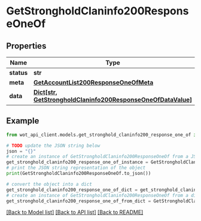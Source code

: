 # GetStrongholdClaninfo200ResponseOneOf


## Properties

Name | Type | Description | Notes
------------ | ------------- | ------------- | -------------
**status** | **str** |  | 
**meta** | [**GetAccountList200ResponseOneOfMeta**](GetAccountList200ResponseOneOfMeta.md) |  | 
**data** | [**Dict[str, GetStrongholdClaninfo200ResponseOneOfDataValue]**](GetStrongholdClaninfo200ResponseOneOfDataValue.md) |  | 

## Example

```python
from wot_api_client.models.get_stronghold_claninfo200_response_one_of import GetStrongholdClaninfo200ResponseOneOf

# TODO update the JSON string below
json = "{}"
# create an instance of GetStrongholdClaninfo200ResponseOneOf from a JSON string
get_stronghold_claninfo200_response_one_of_instance = GetStrongholdClaninfo200ResponseOneOf.from_json(json)
# print the JSON string representation of the object
print(GetStrongholdClaninfo200ResponseOneOf.to_json())

# convert the object into a dict
get_stronghold_claninfo200_response_one_of_dict = get_stronghold_claninfo200_response_one_of_instance.to_dict()
# create an instance of GetStrongholdClaninfo200ResponseOneOf from a dict
get_stronghold_claninfo200_response_one_of_from_dict = GetStrongholdClaninfo200ResponseOneOf.from_dict(get_stronghold_claninfo200_response_one_of_dict)
```
[[Back to Model list]](../README.md#documentation-for-models) [[Back to API list]](../README.md#documentation-for-api-endpoints) [[Back to README]](../README.md)



